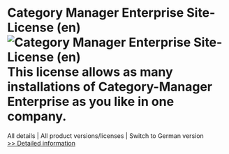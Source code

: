 # Category Manager Enterprise Site-License (en)<br />![Category Manager Enterprise Site-License (en)](https://mycommerce.akamaized.net/api/pimages/P300283873/BIG/300283873.PNG)<br />This license allows as many installations of Category-Manager Enterprise as you like in one company.
All details | All product versions/licenses | Switch to German version<br />[>> Detailed information](https://secure.shareit.com/shareit/product.html?productid=300283873&affiliateid=200057808)